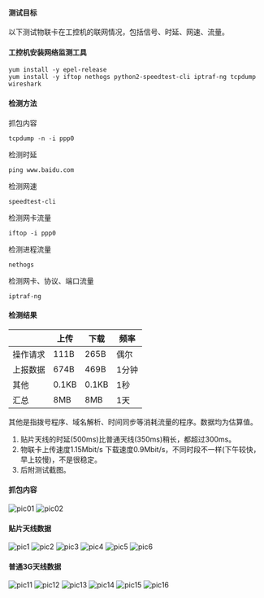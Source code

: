 #### 测试目标
以下测试物联卡在工控机的联网情况，包括信号、时延、网速、流量。
#### 工控机安装网络监测工具
```
yum install -y epel-release
yum install -y iftop nethogs python2-speedtest-cli iptraf-ng tcpdump wireshark
```
#### 检测方法
抓包内容
```
tcpdump -n -i ppp0
```
检测时延
```
ping www.baidu.com
```
检测网速
```
speedtest-cli
```
检测网卡流量
```
iftop -i ppp0
```
检测进程流量
```
nethogs
```
检测网卡、协议、端口流量
```
iptraf-ng
```
#### 检测结果

||上传|下载|频率|
|------|---------|--------|--------|
|操作请求|111B|265B|偶尔|
|上报数据|674B|469B|1分钟|
|其他|0.1KB|0.1KB|1秒|
|汇总|8MB|8MB|1天|
其他是指拨号程序、域名解析、时间同步等消耗流量的程序。数据均为估算值。
1. 贴片天线的时延(500ms)比普通天线(350ms)稍长，都超过300ms。
2. 物联卡上传速度1.15Mbit/s 下载速度0.9Mbit/s，不同时段不一样(下午较快，早上较慢)，不是很稳定。
3. 后附测试截图。

#### 抓包内容
![pic01](newdata/tcpdump2.png)
![pic02](newdata/tcpdump1.png)
#### 贴片天线数据
![pic1](newdata/ping2.png)
![pic2](newdata/nethogs2.png)
![pic3](newdata/iftop2.png)
![pic4](newdata/iptrafinter2.png)
![pic5](newdata/iptrafport.png)
![pic6](newdata/iptrafproto.png)
#### 普通3G天线数据
![pic11](newdata/ping.png)
![pic12](newdata/nethogs.png)
![pic13](newdata/iftop.png)
![pic14](newdata/iptrafinter2.png)
![pic15](newdata/iptraf2.png)
![pic16](newdata/iptrafproto2.png)


